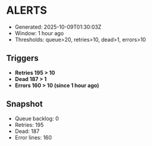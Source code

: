 # ALERTS

- Generated: 2025-10-09T01:30:03Z
- Window: 1 hour ago
- Thresholds: queue>20, retries>10, dead>1, errors>10

## Triggers
- **Retries 195 > 10**
- **Dead 187 > 1**
- **Errors 160 > 10 (since 1 hour ago)**

## Snapshot
- Queue backlog: 0
- Retries: 195
- Dead: 187
- Error lines: 160
